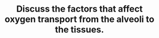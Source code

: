 ---
title: "Discuss the factors that affect oxygen transport from the alveoli to the tissues."
entityType: SAQ
exam: PEX
college: ANZCA
year: 2018
sitting: B
question: 02
passRate: 34
EC_expectedDomains:
- "Five topics could earn marks if correctly described and discussed: Oxygen cascade diagram, Alveolar gas equation, Fick’s Law of diffusion, Oxygen flux equation, Haemoglobin oxygen dissociation curve"
EC_extraCredit:
- "Most candidates mentioned Fick’s Law and component factors affecting diffusion."
- "There was a large emphasis on time versus perfusion limiting of diffusion and little discussion of the partial pressure gradient driving diffusion."
- "Most candidates mentioned the oxygen flux equation and the components of oxygen content of blood."
- "Around half discussed the haemoglobin oxygen dissociation curve and factors affecting unloading of oxygen in the tissues."
EC_errorsCommon:
- "Relatively few candidates described the alveolar gas equation."
- "A small number of candidates correctly mentioned shunt and several candidates incorrectly mentioned alveolar dead space as factors impacting alveolar to arterial partial pressure gradient."
- "No candidate discussed the role of oxygen consumption by mitochondria as the primary motive force for movement of oxygen."
---